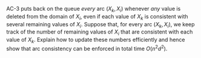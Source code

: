 

AC-3 puts back on the queue *every* arc
($X_{k}, X_{i}$) whenever *any* value is deleted from the
domain of $X_{i}$, even if each value of $X_{k}$ is consistent with
several remaining values of $X_{i}$. Suppose that, for every arc
($X_{k}, X_{i}$), we keep track of the number of remaining values of
$X_{i}$ that are consistent with each value of $X_{k}$. Explain how to
update these numbers efficiently and hence show that arc consistency can
be enforced in total time $O(n^2d^2)$.
